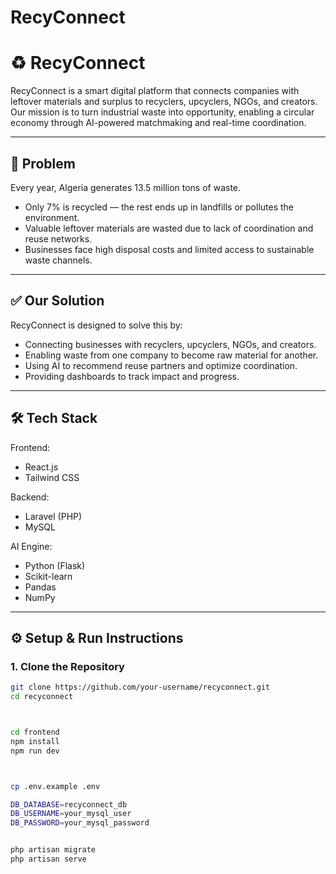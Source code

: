 ﻿# RecyConnect
# ♻️ RecyConnect

RecyConnect is a smart digital platform that connects companies with leftover materials and surplus to recyclers, upcyclers, NGOs, and creators. Our mission is to turn industrial waste into opportunity, enabling a circular economy through AI-powered matchmaking and real-time coordination.

---

## 🧩 Problem

Every year, Algeria generates 13.5 million tons of waste.

- Only 7% is recycled — the rest ends up in landfills or pollutes the environment.
- Valuable leftover materials are wasted due to lack of coordination and reuse networks.
- Businesses face high disposal costs and limited access to sustainable waste channels.

---

## ✅ Our Solution

RecyConnect is designed to solve this by:

- Connecting businesses with recyclers, upcyclers, NGOs, and creators.
- Enabling waste from one company to become raw material for another.
- Using AI to recommend reuse partners and optimize coordination.
- Providing dashboards to track impact and progress.

---

## 🛠️ Tech Stack

Frontend:
- React.js
- Tailwind CSS

Backend:
- Laravel (PHP)
- MySQL

AI Engine:
- Python (Flask)
- Scikit-learn
- Pandas
- NumPy

---

## ⚙️ Setup & Run Instructions

### 1. Clone the Repository

```bash
git clone https://github.com/your-username/recyconnect.git
cd recyconnect



cd frontend
npm install
npm run dev



cp .env.example .env

DB_DATABASE=recyconnect_db
DB_USERNAME=your_mysql_user
DB_PASSWORD=your_mysql_password


php artisan migrate
php artisan serve
